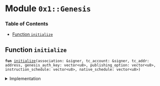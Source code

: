 
<a name="0x1_Genesis"></a>

# Module `0x1::Genesis`

### Table of Contents

-  [Function `initialize`](#0x1_Genesis_initialize)



<a name="0x1_Genesis_initialize"></a>

## Function `initialize`



<pre><code><b>fun</b> <a href="#0x1_Genesis_initialize">initialize</a>(association: &signer, tc_account: &signer, tc_addr: address, genesis_auth_key: vector&lt;u8&gt;, publishing_option: vector&lt;u8&gt;, instruction_schedule: vector&lt;u8&gt;, native_schedule: vector&lt;u8&gt;)
</code></pre>



<details>
<summary>Implementation</summary>


<pre><code><b>fun</b> <a href="#0x1_Genesis_initialize">initialize</a>(
    association: &signer,
    tc_account: &signer,
    tc_addr: address,
    genesis_auth_key: vector&lt;u8&gt;,
    publishing_option: vector&lt;u8&gt;,
    instruction_schedule: vector&lt;u8&gt;,
    native_schedule: vector&lt;u8&gt;,
) {
    <b>let</b> dummy_auth_key_prefix = x"00000000000000000000000000000000";

    <a href="Roles.md#0x1_Roles_grant_root_association_role">Roles::grant_root_association_role</a>(association);
    <a href="LibraConfig.md#0x1_LibraConfig_grant_privileges">LibraConfig::grant_privileges</a>(association);
    <a href="LibraAccount.md#0x1_LibraAccount_grant_association_privileges">LibraAccount::grant_association_privileges</a>(association);
    <a href="SlidingNonce.md#0x1_SlidingNonce_grant_privileges">SlidingNonce::grant_privileges</a>(association);
    <b>let</b> assoc_root_capability = <a href="Roles.md#0x1_Roles_extract_privilege_to_capability">Roles::extract_privilege_to_capability</a>&lt;LibraRootRole&gt;(association);
    <b>let</b> create_config_capability = <a href="Roles.md#0x1_Roles_extract_privilege_to_capability">Roles::extract_privilege_to_capability</a>&lt;CreateOnChainConfig&gt;(association);
    <b>let</b> create_sliding_nonce_capability = <a href="Roles.md#0x1_Roles_extract_privilege_to_capability">Roles::extract_privilege_to_capability</a>&lt;CreateSlidingNonce&gt;(association);

    <a href="Roles.md#0x1_Roles_grant_treasury_compliance_role">Roles::grant_treasury_compliance_role</a>(tc_account, &assoc_root_capability);
    <a href="LibraAccount.md#0x1_LibraAccount_grant_treasury_compliance_privileges">LibraAccount::grant_treasury_compliance_privileges</a>(tc_account);
    <a href="Libra.md#0x1_Libra_grant_privileges">Libra::grant_privileges</a>(tc_account);
    <a href="DualAttestationLimit.md#0x1_DualAttestationLimit_grant_privileges">DualAttestationLimit::grant_privileges</a>(tc_account);
    <b>let</b> currency_registration_capability = <a href="Roles.md#0x1_Roles_extract_privilege_to_capability">Roles::extract_privilege_to_capability</a>&lt;RegisterNewCurrency&gt;(tc_account);
    <b>let</b> tc_capability = <a href="Roles.md#0x1_Roles_extract_privilege_to_capability">Roles::extract_privilege_to_capability</a>&lt;TreasuryComplianceRole&gt;(tc_account);

    <a href="Event.md#0x1_Event_publish_generator">Event::publish_generator</a>(association);

    // <a href="Event.md#0x1_Event">Event</a> and On-chain config setup
    <a href="LibraConfig.md#0x1_LibraConfig_initialize">LibraConfig::initialize</a>(
        association,
        &create_config_capability,
    );

    // Currency setup
    <a href="Libra.md#0x1_Libra_initialize">Libra::initialize</a>(association, &create_config_capability);

    // Set that this is testnet
    <a href="Testnet.md#0x1_Testnet_initialize">Testnet::initialize</a>(association);

    // Currency setup
    <b>let</b> (coin1_mint_cap, coin1_burn_cap) = <a href="Coin1.md#0x1_Coin1_initialize">Coin1::initialize</a>(
        association,
        &currency_registration_capability,
    );
    <b>let</b> (coin2_mint_cap, coin2_burn_cap) = <a href="Coin2.md#0x1_Coin2_initialize">Coin2::initialize</a>(
        association,
        &currency_registration_capability,
    );
    <a href="LBR.md#0x1_LBR_initialize">LBR::initialize</a>(
        association,
        &currency_registration_capability,
        &tc_capability,
    );

    <a href="LibraAccount.md#0x1_LibraAccount_initialize">LibraAccount::initialize</a>(association, &assoc_root_capability);
    <a href="LibraAccount.md#0x1_LibraAccount_create_root_association_account">LibraAccount::create_root_association_account</a>(
        <a href="Signer.md#0x1_Signer_address_of">Signer::address_of</a>(association),
        <b>copy</b> dummy_auth_key_prefix,
    );

    // Register transaction fee <b>resource</b>
    <a href="TransactionFee.md#0x1_TransactionFee_initialize">TransactionFee::initialize</a>(
        association,
        &tc_capability,
    );

    // Create the treasury compliance account
    <a href="LibraAccount.md#0x1_LibraAccount_create_treasury_compliance_account">LibraAccount::create_treasury_compliance_account</a>(
        &assoc_root_capability,
        &tc_capability,
        &create_sliding_nonce_capability,
        tc_addr,
        <b>copy</b> dummy_auth_key_prefix,
        coin1_mint_cap,
        coin1_burn_cap,
        coin2_mint_cap,
        coin2_burn_cap,
    );
    <a href="AccountLimits.md#0x1_AccountLimits_publish_unrestricted_limits">AccountLimits::publish_unrestricted_limits</a>(tc_account);
    <a href="AccountLimits.md#0x1_AccountLimits_certify_limits_definition">AccountLimits::certify_limits_definition</a>(&tc_capability, tc_addr);

    <a href="LibraTransactionTimeout.md#0x1_LibraTransactionTimeout_initialize">LibraTransactionTimeout::initialize</a>(association);
    <a href="LibraSystem.md#0x1_LibraSystem_initialize_validator_set">LibraSystem::initialize_validator_set</a>(association, &create_config_capability);
    <a href="LibraVersion.md#0x1_LibraVersion_initialize">LibraVersion::initialize</a>(association, &create_config_capability);

    <a href="DualAttestationLimit.md#0x1_DualAttestationLimit_initialize">DualAttestationLimit::initialize</a>(association, tc_account, &create_config_capability);
    <a href="LibraBlock.md#0x1_LibraBlock_initialize_block_metadata">LibraBlock::initialize_block_metadata</a>(association);
    <a href="LibraWriteSetManager.md#0x1_LibraWriteSetManager_initialize">LibraWriteSetManager::initialize</a>(association);
    <a href="LibraTimestamp.md#0x1_LibraTimestamp_initialize">LibraTimestamp::initialize</a>(association);

    <b>let</b> assoc_rotate_key_cap = <a href="LibraAccount.md#0x1_LibraAccount_extract_key_rotation_capability">LibraAccount::extract_key_rotation_capability</a>(association);
    <a href="LibraAccount.md#0x1_LibraAccount_rotate_authentication_key">LibraAccount::rotate_authentication_key</a>(&assoc_rotate_key_cap, <b>copy</b> genesis_auth_key);
    <a href="LibraAccount.md#0x1_LibraAccount_restore_key_rotation_capability">LibraAccount::restore_key_rotation_capability</a>(assoc_rotate_key_cap);

    <a href="LibraVMConfig.md#0x1_LibraVMConfig_initialize">LibraVMConfig::initialize</a>(
        association,
        association,
        &create_config_capability,
        publishing_option,
        instruction_schedule,
        native_schedule,
    );

    <b>let</b> config_rotate_key_cap = <a href="LibraAccount.md#0x1_LibraAccount_extract_key_rotation_capability">LibraAccount::extract_key_rotation_capability</a>(association);
    <a href="LibraAccount.md#0x1_LibraAccount_rotate_authentication_key">LibraAccount::rotate_authentication_key</a>(&config_rotate_key_cap, <b>copy</b> genesis_auth_key);
    <a href="LibraAccount.md#0x1_LibraAccount_restore_key_rotation_capability">LibraAccount::restore_key_rotation_capability</a>(config_rotate_key_cap);

    <b>let</b> tc_rotate_key_cap = <a href="LibraAccount.md#0x1_LibraAccount_extract_key_rotation_capability">LibraAccount::extract_key_rotation_capability</a>(tc_account);
    <a href="LibraAccount.md#0x1_LibraAccount_rotate_authentication_key">LibraAccount::rotate_authentication_key</a>(&tc_rotate_key_cap, <b>copy</b> genesis_auth_key);
    <a href="LibraAccount.md#0x1_LibraAccount_restore_key_rotation_capability">LibraAccount::restore_key_rotation_capability</a>(tc_rotate_key_cap);

    // Restore privileges
    <a href="Roles.md#0x1_Roles_restore_capability_to_privilege">Roles::restore_capability_to_privilege</a>(association, create_config_capability);
    <a href="Roles.md#0x1_Roles_restore_capability_to_privilege">Roles::restore_capability_to_privilege</a>(association, create_sliding_nonce_capability);
    <a href="Roles.md#0x1_Roles_restore_capability_to_privilege">Roles::restore_capability_to_privilege</a>(association, assoc_root_capability);

    <a href="Roles.md#0x1_Roles_restore_capability_to_privilege">Roles::restore_capability_to_privilege</a>(tc_account, currency_registration_capability);
    <a href="Roles.md#0x1_Roles_restore_capability_to_privilege">Roles::restore_capability_to_privilege</a>(tc_account, tc_capability);

    // Mark that genesis has finished. This must appear <b>as</b> the last call.
    <a href="LibraTimestamp.md#0x1_LibraTimestamp_set_time_has_started">LibraTimestamp::set_time_has_started</a>(association);
}
</code></pre>



</details>
